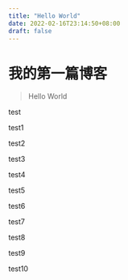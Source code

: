```yaml
---
title: "Hello World"
date: 2022-02-16T23:14:50+08:00
draft: false
---
```


# 我的第一篇博客

> Hello World

test

test1

test2

test3

test4

test5

test6

test7

test8

test9

test10
